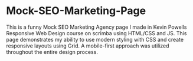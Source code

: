 # Mock-SEO-Marketing-Page
This is a funny Mock SEO Marketing Agency page I made  in Kevin Powells Responsive Web Design course on scrimba using HTML/CSS and JS. This page demonstrates my ability to use modern styling with CSS and create responsive layouts using Grid.
A mobile-first approach was utilized throughout the entire design process.
